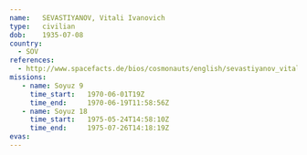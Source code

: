 ```yaml
---
name:	SEVASTIYANOV, Vitali Ivanovich 
type:	civilian
dob:	1935-07-08
country:
  - SOV
references:
  - http://www.spacefacts.de/bios/cosmonauts/english/sevastiyanov_vitali.htm
missions:
   - name: Soyuz 9
     time_start:   1970-06-01T19Z
     time_end:     1970-06-19T11:58:56Z
   - name: Soyuz 18
     time_start:   1975-05-24T14:58:10Z
     time_end:     1975-07-26T14:18:19Z
evas:
---
```

